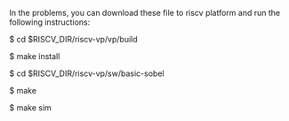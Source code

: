 In the problems, you can download these file to riscv platform and run the following instructions:

$ cd $RISCV_DIR/riscv-vp/vp/build

$ make install

$ cd $RISCV_DIR/riscv-vp/sw/basic-sobel

$ make

$ make sim
